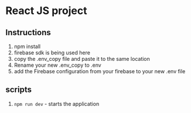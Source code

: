 # React JS project

## Instructions

1. npm install
2. firebase sdk is being used here
3. copy the .env_copy file and paste it to the same location 
4. Rename your new .env_copy to .env
5. add the Firebase configuration from your firebase to your new .env file

## scripts

1. `npm run dev` - starts the application